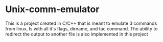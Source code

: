 # Unix-comm-emulator
This is a project created in C/C++ that is meant to emulate 3 commands from linux, ls with all it's flags, dirname, and tac command.
The ability to redirect the output to another file is also implemented in this project
